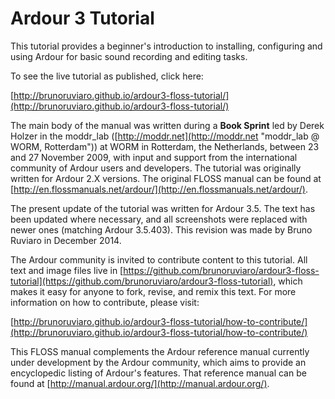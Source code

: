 # Ardour 3 Tutorial


This tutorial provides a beginner's introduction to installing,
configuring and using Ardour for basic sound recording and editing
tasks.

To see the live tutorial as published, click here:

[http://brunoruviaro.github.io/ardour3-floss-tutorial/](http://brunoruviaro.github.io/ardour3-floss-tutorial/)

The main body of the manual was written during a **Book Sprint**
led by Derek Holzer in the moddr_lab
([http://moddr.net](http://moddr.net "moddr_lab @ WORM, Rotterdam")) at
WORM in Rotterdam, the Netherlands, between 23 and 27 November 2009,
with input and support from the international community of Ardour users
and developers. The tutorial was originally written for Ardour 2.X versions. The original FLOSS manual can be found at [http://en.flossmanuals.net/ardour/](http://en.flossmanuals.net/ardour/).

The present update of the tutorial was written for Ardour 3.5. The text has been updated where necessary, and all screenshots were replaced with newer ones (matching Ardour 3.5.403). This revision was made by Bruno Ruviaro in December 2014.

The Ardour community is invited to contribute content to this tutorial.
All text and image files live in [https://github.com/brunoruviaro/ardour3-floss-tutorial](https://github.com/brunoruviaro/ardour3-floss-tutorial), which makes it easy for anyone to fork, revise, and remix this text. For more information on how to contribute, please visit:

[http://brunoruviaro.github.io/ardour3-floss-tutorial/how-to-contribute/](http://brunoruviaro.github.io/ardour3-floss-tutorial/how-to-contribute/)

This FLOSS manual complements the Ardour reference manual currently
under development by the Ardour community, which aims to provide an
encyclopedic listing of Ardour's features. That reference manual can be
found at [http://manual.ardour.org/](http://manual.ardour.org/).
